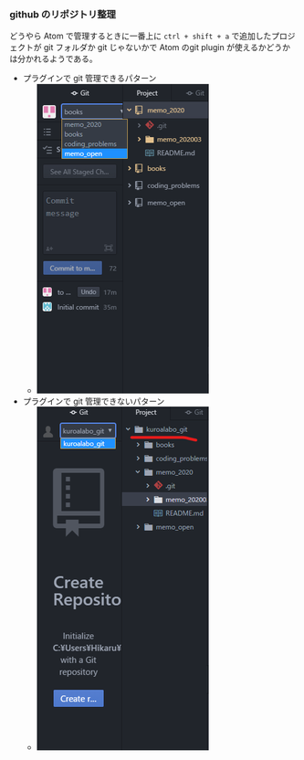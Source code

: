 ### github のリポジトリ整理

どうやら Atom で管理するときに一番上に `ctrl + shift + a` で追加したプロジェクトが git フォルダか git じゃないかで Atom のgit plugin が使えるかどうかは分かれるようである。

- プラグインで git 管理できるパターン
    - ![imgs2020307_git_1](../imgs/imgs2020307_git_1.png)
- プラグインで git 管理できないパターン
    - ![img](../imgs/imgs2020307_git_2.png)
